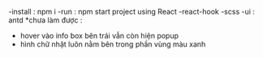 -install : npm i
-run : npm start
project using React
-react-hook
-scss
-ui : antd
\*chưa làm được :

-   hover vào info box bên trái vẫn còn hiện popup
-   hình chữ nhật luôn nằm bên trong phần vùng màu xanh
